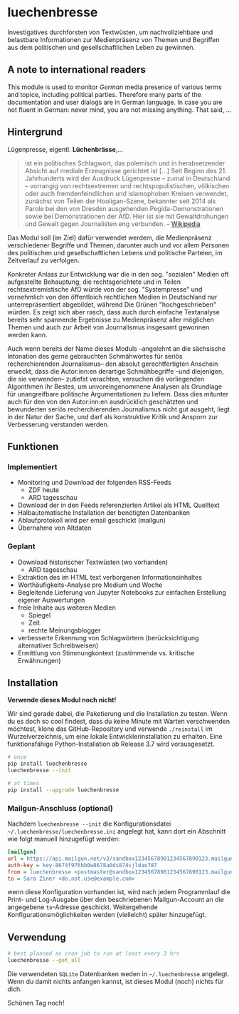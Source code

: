 # luechenbresse

Investigatives durchforsten von Textwüsten, um nachvollziehbare und belastbare Informationen zur Medienpräsenz 
von Themen und Begriffen aus dem politischen und gesellschaftlichen Leben zu gewinnen.

## A note to international readers

This module is used to monitor _German_ media presence of various terms and topice, including political
parties. Therefore many parts of the documentation and user dialogs are in German language. In case you
are not fluent in German: never mind, you are not missing anything. That said, ...


## Hintergrund

Lügenpresse, eigentl. **Lüchenbrässe**,...
> ist ein politisches Schlagwort, das polemisch und in herabsetzender Absicht auf mediale Erzeugnisse 
> gerichtet ist [...] Seit Beginn des 21. Jahrhunderts wird der Ausdruck Lügenpresse – zumal in Deutschland – 
> vorrangig von rechtsextremen und rechtspopulistischen, völkischen oder auch fremdenfeindlichen und islamophoben Kreisen 
> verwendet, zunächst von Teilen der Hooligan-Szene, bekannter seit 2014 als Parole bei den von Dresden ausgehenden 
> Pegida-Demonstrationen sowie bei Demonstrationen der AfD. Hier ist sie mit Gewaltdrohungen und Gewalt gegen Journalisten 
> eng verbunden. – [Wikipedia](https://de.wikipedia.org/wiki/Lügenpresse)

Das Modul soll (im Ziel) dafür verwendet werdem, die Medienpräsenz verschiedener Begriffe und Themen,
darunter auch und vor allem Personen des politischen und gesellschaftlichen Lebens und politische Parteien, 
im Zeitverlauf zu verfolgen.

Konkreter Anlass zur Entwicklung war die in den sog. "sozialen" Medien oft aufgestellte Behauptung, 
die rechtsgerichtete und in Teilen rechtsextremistische AfD würde von der sog. "Systempresse" und 
vornehmlich von den öffentloich rechtlichen Medien in Deutschland nur unterrepräsentiert abgebildet,
während Die Grünen "hochgeschrieben" würden.
Es zeigt sich aber rasch, dass auch durch einfache Textanalyse bereits sehr spannende Ergebnisse zu
Medienpräsenz aller möglichen Themen und auch zur Arbeit von Journalismus insgesamt gewonnen werden kann.

Auch wenn bereits der Name dieses Moduls –angelehnt an die sächsische Intonation des gerne gebrauchten Schmähwortes für seriös 
recherchierenden Journalismus– den absolut gerechtfertigten Anschein erweckt, dass die Autor:inn:en derartige 
Schmähbegriffe –und diejenigen, die sie verwenden– zutiefst verachten, versuchen die vorliegenden Algorithmen ihr Bestes, 
um unvoreingenommene Analysen als Grundlage für unangreifbare politische Argumentationen zu liefern.  Dass dies mitunter auch 
für den von den Autor:inn:en ausdrücklich geschätzten und bewunderten seriös recherchierenden Journalismus 
nicht gut ausgeht, liegt in der Natur der Sache, und darf als konstruktive Kritik und Ansporn zur Verbesserung 
verstanden werden.

## Funktionen

### Implementiert

- Monitoring und Download der folgenden RSS-Feeds
  - ZDF heute
  - ARD tagesschau
- Download der in den Feeds referenzierten Artikel als HTML Quelltext
- Halbautomatische Installation der benötigten Datenbanken
- Ablaufprotokoll wird per email geschickt (mailgun)
- Übernahme von Altdaten

### Geplant

- Download historischer Textwüsten (wo vorhanden)
  - ARD tagesschau
- Extraktion des im HTML text verborgenen Informationsinhaltes
- Worthäufigkeits-Analyse pro Medium und Woche
- Begleitende Lieferung von Jupyter Notebooks zur einfachen Erstellung eigener Auswertungen
- freie Inhalte aus weiteren Medien
  - Spiegel
  - Zeit
  - rechte Meinungsblogger
- verbesserte Erkennung von Schlagwörtern (berücksichtigung alternativer Schreibweisen)
- Ermittlung von Stimmungkontext (zustimmende vs. kritische Erwähnungen)

## Installation

**Verwende dieses Modul noch nicht!**

Wir sind gerade dabei, die Paketierung und die Installation zu testen. Wenn du es doch so cool findest, dass du keine
Minute mit Warten verschwenden möchtest, klone das GitHub-Repository und verwende `./reinstall` im Wurzelverzeichnis,
um eine lokale Entwicklerinstallation zu erhalten. Eine funktionsfähige Python-Installation ab Release 3.7 wird 
vorausgesetzt. 

```sh
# once
pip install luechenbresse
luechenbresse --init

# at times
pip install --upgrade luechenbresse
```

### Mailgun-Anschluss (optional)

Nachdem `luechenbresse --init` die Konfigurationsdatei `~/.luechenbresse/luechenbresse.ini` angelegt hat, 
kann dort ein Abschnitt wie folgt manuell hinzugefügt werden:

```ini
[mailgun]
url = https://api.mailgun.net/v3/sandbox12345678901234567890123.mailgun.org/messages
auth-key = key-8674f976bb0w8678a0ds874sjldao787
from = luechenbresse <postmaster@sandbox12345678901234567890123.mailgun.org>
to = Sara Ziner <do.not.use@example.com>
```

wenn diese Konfiguration vorhanden ist, wird nach jedem Programmlauf die Print- und Log-Ausgabe über den
beschriebenen Mailgun-Account an die angegebene `to`-Adresse geschickt. Weitergehende Konfigurationsmöglichkeiten
werden (vielleicht) später hinzugefügt.

## Verwendung

```sh
# best planned as cron job to run at least every 3 hrs 
luechenbresse --get_all 
```

Die verwendeten `SQLite` Datenbanken weden in `~/.luechenbresse` angelegt. Wenn du damit nichts anfangen kannst,
ist dieses Modul (noch) nichts für dich.

Schönen Tag noch!